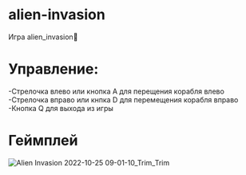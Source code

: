# alien-invasion
Игра alien_invasion👾
<h1>Управление:</h1>
<p>
-Cтрелочка влево или кнопка A для перещения корабля влево
<br>-Стрелочка вправо или кнпка D для перемещения корабля вправо
<br>-Кнопка Q для выхода из игры</br>
</p>
<h1>Геймплей</h1>

![Alien Invasion 2022-10-25 09-01-10_Trim_Trim](https://user-images.githubusercontent.com/60942207/197681088-ecc76201-8311-40e4-b001-d84fa98a9a6c.gif)
